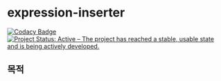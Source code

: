 # expression-inserter

[![Codacy Badge](https://api.codacy.com/project/badge/Grade/9233910b31a94542bf7552a0332647a2)](https://app.codacy.com/manual/juhyun-nam/expression-inserter?utm_source=github.com&utm_medium=referral&utm_content=juhyun-nam/expression-inserter&utm_campaign=Badge_Grade_Dashboard)
[![Project Status: Active – The project has reached a stable, usable state and is being actively developed.](https://www.repostatus.org/badges/latest/active.svg)](https://www.repostatus.org/#active)

## 목적
